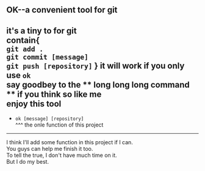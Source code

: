 OK--a convenient tool for git
-----------------------------
it's a tiny to for git  
contain{  
	`git add .`  
	`git commit [message]`  
	`git push [repository]` 
}
it will work if you only use `ok`  
say goodbey to the ** long long long command ** if you think so like me  
**enjoy this tool**  
---

* `ok [message] [repository]`  
   ^^^  the onle function of this project  
---  
I think I'll add some function in this project if I can.  
You guys can help me finish it too.  
To tell the true, I don't have much time on it.  
But I do my best.
